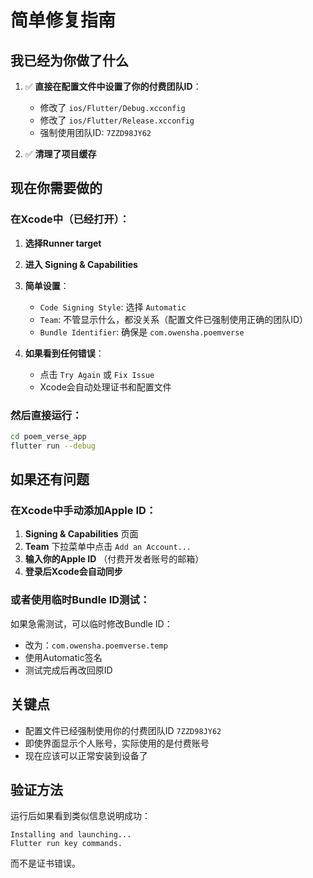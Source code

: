 # 简单修复指南

## 我已经为你做了什么

1. ✅ **直接在配置文件中设置了你的付费团队ID**：
   - 修改了 `ios/Flutter/Debug.xcconfig`
   - 修改了 `ios/Flutter/Release.xcconfig`
   - 强制使用团队ID: `7ZZD98JY62`

2. ✅ **清理了项目缓存**

## 现在你需要做的

### 在Xcode中（已经打开）：

1. **选择Runner target**

2. **进入 Signing & Capabilities**

3. **简单设置**：
   - `Code Signing Style`: 选择 `Automatic`
   - `Team`: 不管显示什么，都没关系（配置文件已强制使用正确的团队ID）
   - `Bundle Identifier`: 确保是 `com.owensha.poemverse`

4. **如果看到任何错误**：
   - 点击 `Try Again` 或 `Fix Issue`
   - Xcode会自动处理证书和配置文件

### 然后直接运行：

```bash
cd poem_verse_app
flutter run --debug
```

## 如果还有问题

### 在Xcode中手动添加Apple ID：

1. **Signing & Capabilities** 页面
2. **Team** 下拉菜单中点击 `Add an Account...`
3. **输入你的Apple ID** （付费开发者账号的邮箱）
4. **登录后Xcode会自动同步**

### 或者使用临时Bundle ID测试：

如果急需测试，可以临时修改Bundle ID：
- 改为：`com.owensha.poemverse.temp`
- 使用Automatic签名
- 测试完成后再改回原ID

## 关键点

- 配置文件已经强制使用你的付费团队ID `7ZZD98JY62`
- 即使界面显示个人账号，实际使用的是付费账号
- 现在应该可以正常安装到设备了

## 验证方法

运行后如果看到类似信息说明成功：
```
Installing and launching...
Flutter run key commands.
```

而不是证书错误。